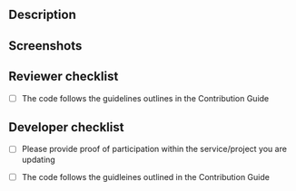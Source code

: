 ## Description
<!--- Describe your changes -->

## Screenshots
<!--- If necessary -->

## Reviewer checklist
- [ ] The code follows the guidelines outlines in the Contribution Guide

## Developer checklist
- [ ] Please provide proof of participation within the service/project you are updating
- [ ] The code follows the guidleines outlined in the Contribution Guide

